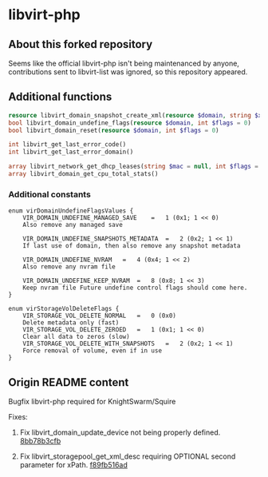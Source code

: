 # libvirt-php
## About this forked repository
Seems like the official libvirt-php isn't being maintenanced by anyone, contributions sent to libvirt-list was ignored, so this repository appeared.

## Additional functions
```php
resource libvirt_domain_snapshot_create_xml(resource $domain, string $xml, int $flags = 0)
bool libvirt_domain_undefine_flags(resource $domain, int $flags = 0)
bool libvirt_domain_reset(resource $domain, int $flags = 0)

int libvirt_get_last_error_code()
int libvirt_get_last_error_domain()

array libvirt_network_get_dhcp_leases(string $mac = null, int $flags = 0)
array libvirt_domain_get_cpu_total_stats()
```
### Additional constants
```
enum virDomainUndefineFlagsValues {
    VIR_DOMAIN_UNDEFINE_MANAGED_SAVE	=	1 (0x1; 1 << 0)	
    Also remove any managed save
    
    VIR_DOMAIN_UNDEFINE_SNAPSHOTS_METADATA	=	2 (0x2; 1 << 1)	
    If last use of domain, then also remove any snapshot metadata
    
    VIR_DOMAIN_UNDEFINE_NVRAM	=	4 (0x4; 1 << 2)	
    Also remove any nvram file
    
    VIR_DOMAIN_UNDEFINE_KEEP_NVRAM	=	8 (0x8; 1 << 3)	
    Keep nvram file Future undefine control flags should come here.
}

enum virStorageVolDeleteFlags {
    VIR_STORAGE_VOL_DELETE_NORMAL	=	0 (0x0)	
    Delete metadata only (fast)
    VIR_STORAGE_VOL_DELETE_ZEROED	=	1 (0x1; 1 << 0)	
    Clear all data to zeros (slow)
    VIR_STORAGE_VOL_DELETE_WITH_SNAPSHOTS	=	2 (0x2; 1 << 1)	
    Force removal of volume, even if in use
}
```

## Origin README content

Bugfix libvirt-php required for KnightSwarm/Squire

Fixes:


1. Fix libvirt_domain_update_device not being properly defined. [8bb78b3cfb](https://github.com/KnightSwarm/libvirt-php/commit/8bb78b3cfb4d8f872f06001712202c9d63d4dd4a)

2. Fix libvirt_storagepool_get_xml_desc requiring OPTIONAL second parameter for xPath. [f89fb516ad](https://github.com/KnightSwarm/libvirt-php/commit/f89fb516ad7d75d113e26381f1bc8d48f5811158)
